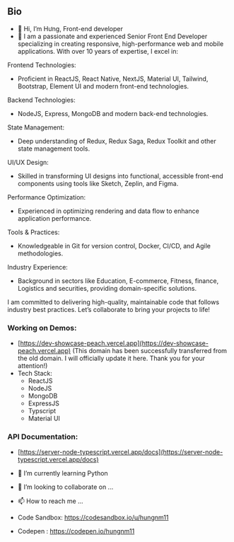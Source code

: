 ## Bio

- 👋 Hi, I’m Hưng, Front-end developer
- 👀 I am a passionate and experienced Senior Front End Developer specializing in creating responsive, high-performance web and mobile applications. With over 10 years of expertise, I excel in:

Frontend Technologies: 
- Proficient in ReactJS, React Native, NextJS, Material UI, Tailwind, Bootstrap, Element UI and modern front-end technologies.

Backend Technologies: 
- NodeJS, Express, MongoDB and modern back-end technologies.

State Management: 
- Deep understanding of Redux, Redux Saga, Redux Toolkit and other state management tools.
 
UI/UX Design: 
- Skilled in transforming UI designs into functional, accessible front-end components using tools like Sketch, Zeplin, and Figma.
 
Performance Optimization: 
- Experienced in optimizing rendering and data flow to enhance application performance.
 
Tools & Practices: 
- Knowledgeable in Git for version control, Docker, CI/CD, and Agile methodologies.
 
Industry Experience: 
- Background in sectors like Education, E-commerce, Fitness, finance, Logistics and securities, providing domain-specific solutions.

I am committed to delivering high-quality, maintainable code that follows industry best practices. Let’s collaborate to bring your projects to life!

### Working on Demos: 
- [https://dev-showcase-peach.vercel.app](https://dev-showcase-peach.vercel.app) (This domain has been successfully transferred from the old domain. I will officially update it here. Thank you for your attention!)
- Tech Stack:
  - ReactJS
  - NodeJS
  - MongoDB
  - ExpressJS
  - Typscript
  - Material UI

### API Documentation: 
- [https://server-node-typescript.vercel.app/docs](https://server-node-typescript.vercel.app/docs)

- 🌱 I’m currently learning Python
- 💞️ I’m looking to collaborate on ...
- 📫 How to reach me ...



- Code Sandbox: https://codesandbox.io/u/hungnm11
- Codepen : https://codepen.io/hungnm11

<!---
hungnm11/hungnm11 is a ✨ special ✨ repository because its `README.md` (this file) appears on your GitHub profile.
You can click the Preview link to take a look at your changes.
--->
